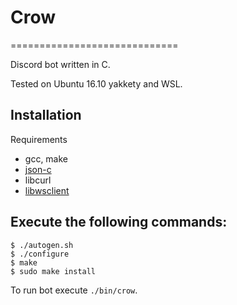 # Crow
=============================

Discord bot written in C.

Tested on Ubuntu 16.10 yakkety and WSL.

## Installation

Requirements

- gcc, make
- [json-c](https://github.com/json-c/json-c)
- libcurl
- [libwsclient](https://github.com/payden/libwsclient)

## Execute the following commands:
```
$ ./autogen.sh
$ ./configure
$ make
$ sudo make install
```

To run bot execute ```./bin/crow```.
